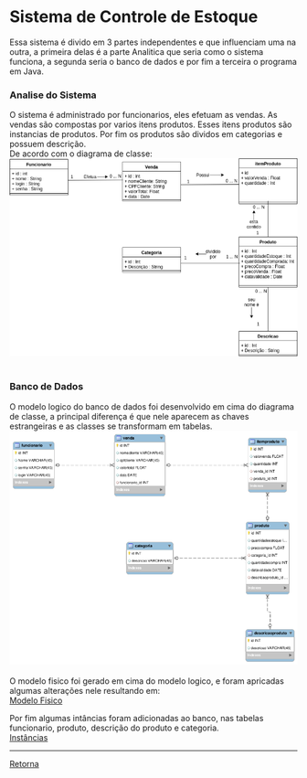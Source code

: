 # Sistema de Controle de Estoque<br>
Essa sistema é divido em 3 partes independentes e que influenciam uma na outra, a primeira delas é a parte Analitica que seria como o sistema funciona, a segunda seria o banco de dados e por fim a terceira o programa em Java.<br>

### Analise do Sistema<br>
O sistema é administrado por funcionarios, eles efetuam as vendas. As vendas são compostas por varios itens produtos. Esses itens produtos são instancias de produtos. Por fim os produtos são dividos em categorias e possuem descrição.<br>
De acordo com o diagrama de classe:<br>
<img
src="https://github.com/andreasjose/Curriculum/blob/master/Sistema%20de%20Controle%20de%20Estoque/SistemadeControledeEstoque/Diagrama%20de%20Classe.png" alt="Diagrama de Classe"></img><br>
<br>

### Banco de Dados<br>
O modelo logico do banco de dados foi desenvolvido em cima do diagrama de classe, a principal diferença é que nele aparecem as chaves estrangeiras e as classes se transformam em tabelas.<br>
<img src="https://github.com/andreasjose/Curriculum/blob/master/Sistema%20de%20Controle%20de%20Estoque/SistemadeControledeEstoque/modeloLogico.png" alt="Modelo Logico"></img><br>
<br>
O modelo fisico foi gerado em cima do modelo logico, e foram apricadas algumas alterações nele resultando em:<br>
<a href="https://github.com/andreasjose/Curriculum/blob/master/Sistema%20de%20Controle%20de%20Estoque/SistemadeControledeEstoque/modeloFisico.sql">Modelo Fisico</a><br>

Por fim algumas intâncias foram adicionadas ao banco, nas tabelas funcionario, produto, descrição do produto e categoria.<br>
<a href="https://github.com/andreasjose/Curriculum/blob/master/Sistema%20de%20Controle%20de%20Estoque/SistemadeControledeEstoque/InsertsTabelas.sql">Instâncias</a><br>
<hr>
<a href="https://github.com/andreasjose/Curriculum/blob/master/README.md">Retorna</a>
